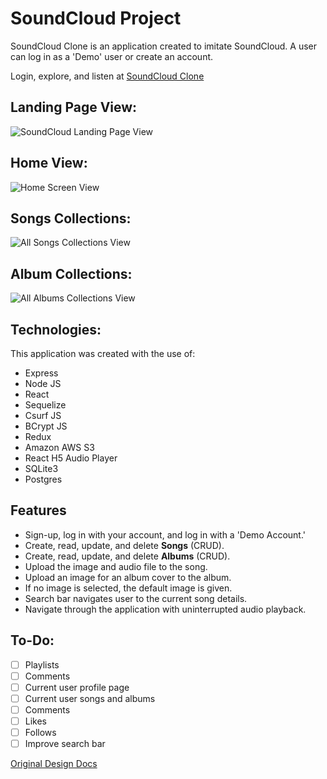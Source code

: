 # SoundCloud Project

SoundCloud Clone is an application created to imitate SoundCloud.
A user can log in as a 'Demo' user or create an account.

Login, explore, and listen at [SoundCloud Clone](https://soundcloudcloneapp.herokuapp.com/)

## Landing Page View:

![SoundCloud Landing Page View](./images/landingPage.png)

## Home View:

![Home Screen View](./images/homeScreen.png)

## Songs Collections:

![All Songs Collections View](./images/allSongs.png)

## Album Collections:

![All Albums Collections View](./images/allAlbums.png)

## Technologies:

This application was created with the use of:

- Express
- Node JS
- React
- Sequelize
- Csurf JS
- BCrypt JS
- Redux
- Amazon AWS S3
- React H5 Audio Player
- SQLite3
- Postgres

## Features

- Sign-up, log in with your account, and log in with a 'Demo Account.'
- Create, read, update, and delete **Songs** (CRUD).
- Create, read, update, and delete **Albums** (CRUD).
- Upload the image and audio file to the song.
- Upload an image for an album cover to the album.
- If no image is selected, the default image is given.
- Search bar navigates user to the current song details.
- Navigate through the application with uninterrupted audio playback.

## To-Do:

- [ ] Playlists
- [ ] Comments
- [ ] Current user profile page
- [ ] Current user songs and albums
- [ ] Comments
- [ ] Likes
- [ ] Follows
- [ ] Improve search bar

[Original Design Docs](https://github.com/FelipeSilva916/SoundCloudProject/wiki/Soundcloud-Clone-Original-Design-Docs)
